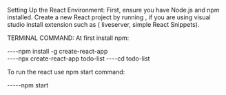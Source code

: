 Setting Up the React Environment:
     First, ensure you have Node.js and npm installed. Create a new React project by running ,
     if you are using visual studio install extension such as ( liveserver, simple React Snippets).

TERMINAL COMMAND:
At first install npm:

----npm install -g create-react-app  
----npx create-react-app todo-list
----cd todo-list

To run the react use npm start command:

-----npm start
